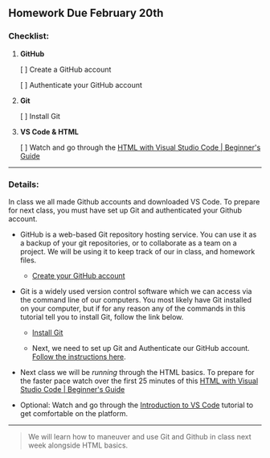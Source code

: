 ## Homework Due February 20th

### Checklist:

1. **GitHub**
   
   [ ] Create a GitHub account

   [ ] Authenticate your GitHub account
   
2. **Git**

   [ ] Install Git

3. **VS Code & HTML**
   
   [ ] Watch and go through the [HTML with Visual Studio Code | Beginner's Guide](https://www.youtube.com/watch?v=fzWdtSGRVNo)

 ---

### Details:

In class we all made Github accounts and downloaded VS Code. To prepare for next class, you must have set up Git and authenticated your Github account.

- GitHub is a web-based Git repository hosting service. You can use it as a backup of your git repositories, or to collaborate as a team on a project. We will be using it to keep track of our in class, and homework files.

  - [Create your GitHub account](https://github.com/join)

- Git is a widely used version control software which we can access via the command line of our computers. You most likely have Git installed on your computer, but if for any reason any of the commands in this tutorial tell you to install Git, follow the link below.

  - [Install Git](https://github.com/git-guides/install-git)

  - Next, we need to set up Git and Authenticate our GitHub account. [Follow the instructions here](https://help.github.com/articles/set-up-git/).

- Next class we will be *running* through the HTML basics. To prepare for the faster pace watch over the first 25 minutes of this [HTML with Visual Studio Code | Beginner's Guide](https://www.youtube.com/watch?v=fzWdtSGRVNo)

- Optional: Watch and go through the [Introduction to VS Code](https://code.visualstudio.com/docs/introvideos/basics) tutorial to get comfortable on the platform.

---

> We will learn how to maneuver and use Git and Github in class next week alongside HTML basics.
